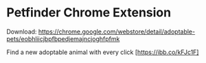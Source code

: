 # Petfinder Chrome Extension
Download: https://chrome.google.com/webstore/detail/adoptable-pets/eobhliicjbpfbpedjemajncjoghfpfmk

Find a new adoptable animal with every click
[https://ibb.co/kFJc1F]
